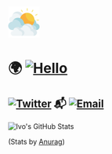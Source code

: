 </a><img width="64px" src="/img/sun.svg"></img> 
# 🌍 <a href="https://ivo-gatzinski.github.io/portfolio" target="_blank"><img alt="Hello" src="https://img.shields.io/badge/Hello-World-blueviolet?logo=github&style=for-the-badge"></a>

## <a href="https://www.twitter.com/IvoGatzinski" target="_blank"> <img alt="Twitter" src="https://img.shields.io/twitter/follow/IvoGatzinski?style=social"></a> 📬 <a href="mailto:ivo.gatzinski@outlook.com"><img alt="Email" src="https://img.shields.io/badge/Email-me!-skyblue?style=flat"></img></a>

![Ivo's GitHub Stats](https://github-readme-stats.vercel.app/api?username=Ivo-Gatzinski&show_icons=true&theme=cobalt)

(Stats by [Anurag](https://github.com/anuraghazra/github-readme-stats))

<!--
**Ivo-Gatzinski/Ivo-Gatzinski** is a ✨ _special_ ✨ repository because its `README.md` (this file) appears on your GitHub profile.

Here are some ideas to get you started:

- 🔭 I’m currently working on ...
- 🌱 I’m currently learning ...
- 👯 I’m looking to collaborate on ...
- 🤔 I’m looking for help with ...
- 💬 Ask me about ...
- 📫 How to reach me: ...
- 😄 Pronouns: ...
- ⚡ Fun fact: ...
-->
